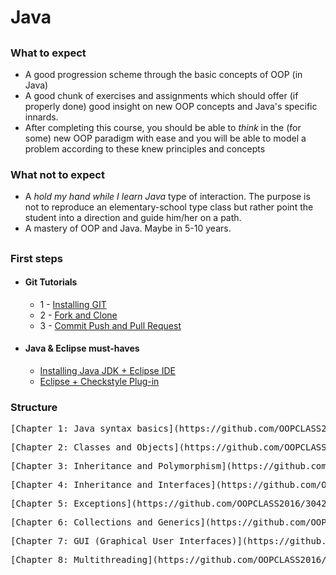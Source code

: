 # Java

##


### What to expect
- A good progression scheme through the basic concepts of OOP (in Java)
- A good chunk of exercises and assignments which should offer (if properly done) good insight on new OOP concepts and Java's specific innards.
- After completing this course, you should be able to *think* in the (for some) new OOP paradigm with ease and you will be able to model a problem according to these knew principles and concepts


### What not to expect
- A *hold my hand while I learn Java* type of interaction. The purpose is not to reproduce an elementary-school type class but rather point the student into a direction and guide him/her on a path.
- A mastery of OOP and Java. Maybe in 5-10 years.

##


### First steps

- #### Git Tutorials
    * 1 - [Installing GIT](https://www.youtube.com/watch?v=4ZNYfbXnpXQ&list=PLxDrAnoepRN2OXJ4boGqPF0LIADjWGqe7&index=1)
    * 2 - [Fork and Clone](https://www.youtube.com/watch?v=mJQAfbARvMI&index=2&list=PLxDrAnoepRN2OXJ4boGqPF0LIADjWGqe7)
    * 3 - [Commit Push and Pull Request](https://www.youtube.com/watch?v=nPq0yClIDhM&index=3&list=PLxDrAnoepRN2OXJ4boGqPF0LIADjWGqe7)
   
- #### Java & Eclipse must-haves
    * [Installing Java JDK + Eclipse IDE](https://www.youtube.com/watch?v=CPGKMDvCUN4)
    * [Eclipse + Checkstyle Plug-in](https://www.youtube.com/watch?v=xPYOwSmmRrQ)

### Structure
 <pre>
[Chapter 1: Java syntax basics](https://github.com/OOPCLASS2016/30425/tree/master/Resources/Content/Chapter%201%20-%20Basics)
</pre>
 <pre>
[Chapter 2: Classes and Objects](https://github.com/OOPCLASS2016/30425/tree/master/Resources/Content/Chapter%202%20-%20Classes%20and%20Objects)
</pre>

 <pre>
[Chapter 3: Inheritance and Polymorphism](https://github.com/OOPCLASS2016/30425/tree/master/Resources/Content/Chapter%203%20-%20Inheritance%20and%20Polymorphism) 
</pre>

 <pre>
[Chapter 4: Inheritance and Interfaces](https://github.com/OOPCLASS2016/30425/tree/master/Resources/Content/Chapter%204%20-%20Inheritance%20and%20Interfaces)
</pre>

 <pre>
[Chapter 5: Exceptions](https://github.com/OOPCLASS2016/30425/tree/master/Resources/Content/Chapter%205%20-%20Exceptions) 
</pre>

 <pre>
[Chapter 6: Collections and Generics](https://github.com/OOPCLASS2016/30425/tree/master/Resources/Content/Chapter%206%20-%20Collections%20and%20Generics)
</pre>

 <pre>
[Chapter 7: GUI (Graphical User Interfaces)](https://github.com/OOPCLASS2016/30425/tree/master/Resources/Content/Chapter%207%20-%20GUI)
</pre>

 <pre>
[Chapter 8: Multithreading](https://github.com/OOPCLASS2016/30425/tree/master/Resources/Content/Chapter%208%20-%20Multithreading)
</pre>

##
